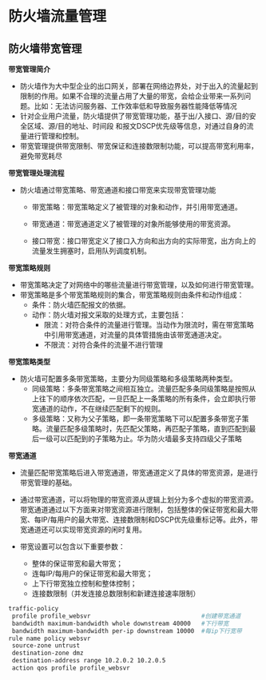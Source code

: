 # 防火墙流量管理

## 防火墙带宽管理

**带宽管理简介**

- 防火墙作为大中型企业的出口网关，部署在网络边界处，对于出入的流量起到限制的作用。如果不合理的流量占用了大量的带宽，会给企业带来一系列问题。比如：无法访问服务器、工作效率低和导致服务器性能降低等情况
- 针对企业用户流量，防火墙提供了带宽管理功能，基于出/入接口、源/目的安全区域、源/目的地址、时间段
  和报文DSCP优先级等信息，对通过自身的流量进行管理和控制。
- 带宽管理提供带宽限制、带宽保证和连接数限制功能，可以提高带宽利用率，避免带宽耗尽



**带宽管理处理流程**

- 防火墙通过带宽策略、带宽通道和接口带宽来实现带宽管理功能

  - 带宽策略：带宽策略定义了被管理的对象和动作，并引用带宽通道。

  - 带宽通道：带宽通道定义了被管理的对象所能够使用的带宽资源。

  - 接口带宽：接口带宽定义了接口入方向和出方向的实际带宽，出方向上的流量发生拥塞时，启用队列调度机制。



**带宽策略规则**

- 带宽策略决定了对网络中的哪些流量进行带宽管理，以及如何进行带宽管理。
- 带宽策略是多个带宽策略规则的集合，带宽策略规则由条件和动作组成：
  - 条件：防火墙匹配报文的依据。
  - 动作：防火墙对报文采取的处理方式，主要包括：
    - 限流：对符合条件的流量进行管理。当动作为限流时，需在带宽策略中引用带宽通道，对流量的具体管措施由该带宽通道决定。
    - 不限流：对符合条件的流量不进行管理



**带宽策略类型**

- 防火墙可配置多条带宽策略，主要分为同级策略和多级策略两种类型。
  - 同级策略：多条带宽策略之间相互独立。流量匹配多条同级策略是按照从上往下的顺序依次匹配，一旦匹配上一条策略的所有条件，会立即执行带宽通道的动作，不在继续匹配剩下的规则。
  - 多级策略：又称为父子策略，即一条带宽策略下可以配置多条带宽子策略。流量匹配多级策略时，先匹配父策略，再匹配子策略，直到匹配到最后一级可以匹配到的子策略为止。华为防火墙最多支持四级父子策略



**带宽通道**

- 流量匹配带宽策略后进入带宽通道，带宽通道定义了具体的带宽资源，是进行带宽管理的基础。
- 通过带宽通道，可以将物理的带宽资源从逻辑上划分为多个虚拟的带宽资源。带宽通道通过以下方面来对带宽资源进行限制，包括整体的保证带宽和最大带宽、每IP/每用户的最大带宽、连接数限制和DSCP优先级重标记等。此外，带宽通道还可以实现带宽资源的闲时复用。

- 带宽设置可以包含以下重要参数：
  - 整体的保证带宽和最大带宽；
  - 连每IP/每用户的保证带宽和最大带宽；
  - 上下行带宽独立控制和整体控制；
  - 连接数限制（并发连接总数限制和新建连接速率限制）

```bash
traffic-policy   
 profile profile_websvr                               #创建带宽通道
 bandwidth maximum-bandwidth whole downstream 40000   #下行带宽
 bandwidth maximum-bandwidth per-ip downstream 10000  #每ip下行宽带
rule name policy websvr
 source-zone untrust
 destination-zone dmz
 destination-address range 10.2.0.2 10.2.0.5
 action qos profile profile_websvr
```



